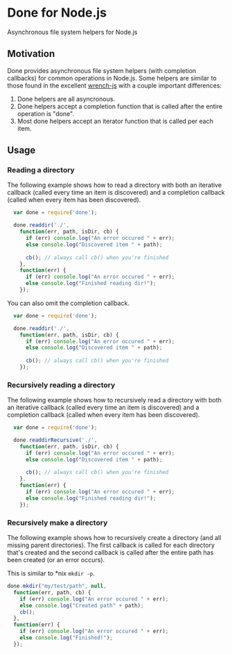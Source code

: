 # Done for Node.js

Asynchronous file system helpers for Node.js

## Motivation

Done provides asynchronous file system helpers (with completion callbacks) for common operations in Node.js. Some helpers are similar to those found in the excellent [wrench-js](https://github.com/ryanmcgrath/wrench-js) with a couple important differences:

1.  Done helpers are all asyncronous.
2.  Done helpers accept a completion function that is called after the entire operation is "done". 
3.  Most done helpers accept an iterator function that is called per each item.

## Usage

### Reading a directory

The following example shows how to read a directory with both an iterative callback (called every time an item is discovered) and a completion callback (called when every item has been discovered).

``` js
  var done = require('done');

  done.readdir('./', 
    function(err, path, isDir, cb) {
      if (err) console.log("An error occured " + err);
      else console.log("Discovered item " + path);
        
      cb(); // always call cb() when you're finished
    },
    function(err) {
      if (err) console.log("An error occured " + err);
      else console.log("Finished reading dir!");
    });

```

You can also omit the completion callback.

``` js
  var done = require('done');

  done.readdir('./', 
    function(err, path, isDir, cb) {
      if (err) console.log("An error occured " + err);
      else console.log("Discovered item " + path);
        
      cb(); // always call cb() when you're finished
    });

``` 

### Recursively reading a directory

The following example shows how to recursively read a directory with both an iterative callback (called every time an item is discovered) and a completion callback (called when every item has been discovered).

``` js
  var done = require('done');

  done.readdirRecursive('./', 
    function(err, path, isDir, cb) {
      if (err) console.log("An error occured " + err);
      else console.log("Discovered item " + path);
        
      cb(); // always call cb() when you're finished
    },
    function(err) {
      if (err) console.log("An error occured " + err);
      else console.log("Finished reading dir!");
    });

```

### Recursively make a directory

The following example shows how to recursively create a directory (and all missing parent directories). The first callback is called for each directory that's created and the second callback is called after the entire path has been created (or an error occurs).

This is similar to *nix `mkdir -p`.

``` js
done.mkdir("my/test/path", null, 
  function(err, path, cb) {
    if (err) console.log("An error occured " + err);
    else console.log("Created path" + path);
    cb();
  },
  function(err) {
    if (err) console.log("An error occured " + err);
    else console.log("Finished!");
  });
```
